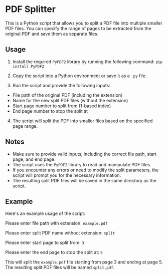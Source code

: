 # PDF Splitter

This is a Python script that allows you to split a PDF file into multiple smaller PDF files. You can specify the range of pages to be extracted from the original PDF and save them as separate files.

## Usage

1. Install the required `PyPDF2` library by running the following command:
`pip install PyPDF2`

2. Copy the script into a Python environment or save it as a `.py` file.

3. Run the script and provide the following inputs:
- File path of the original PDF (including the extension)
- Name for the new split PDF files (without the extension)
- Start page number to split from (1-based index)
- End page number to stop the split at

4. The script will split the PDF into smaller files based on the specified page range.

## Notes

- Make sure to provide valid inputs, including the correct file path, start page, and end page.
- The script uses the `PyPDF2` library to read and manipulate PDF files.
- If you encounter any errors or need to modify the split parameters, the script will prompt you for the necessary information.
- The resulting split PDF files will be saved in the same directory as the script.

## Example

Here's an example usage of the script:

Please enter file path with extension: `example.pdf`

Please enter split PDF name without extension: `split`

Please enter start page to split from: `3`

Please enter the end page to stop the split at: `5`


This will split the `example.pdf` file starting from page 3 and ending at page 5. The resulting split PDF files will be named `split.pdf`.
